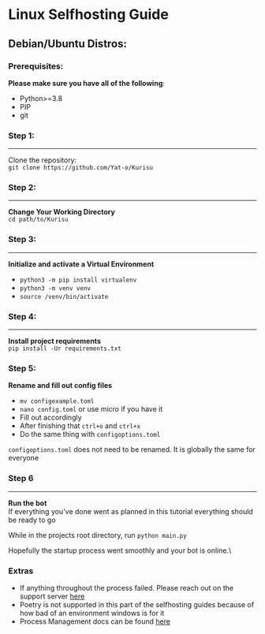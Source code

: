 # Linux Selfhosting Guide
## Debian/Ubuntu Distros:
### Prerequisites:
**Please make sure you have all of the following**:
* Python>=3.8
* PIP
* git
### Step 1:
****
Clone the repository:\
`git clone https://github.com/Yat-o/Kurisu`
### Step 2:
****
**Change Your Working Directory**\
`cd path/to/Kurisu`
### Step 3:
****
**Initialize and activate a Virtual Environment**
* `python3 -m pip install virtualenv `
* `python3 -m venv venv`
* `source /venv/bin/activate`
### Step 4:
****
**Install project requirements**\
`pip install -Ur requirements.txt`
### Step 5:
**Rename and fill out config files**
* `mv configexample.toml`
* `nano config.toml` or use micro if you have it 
* Fill out accordingly
* After finishing that `ctrl+o` and `ctrl+x`
* Do the same thing with `configoptions.toml`

`configoptions.toml` does not need to be renamed. It is globally the same for everyone
### Step 6
****
**Run the bot**\
If everything you've done went as planned in this tutorial everything should be ready to go

While in the projects root directory,  run `python main.py`

Hopefully the startup process went smoothly and your bot is online.\

### Extras
* If anything throughout the process failed. Please reach out on the support server [here](https://discord.gg/Cs5RdJF9pb)
* Poetry is not supported in this part of the selfhosting guides because of how bad of an environment windows is for it
* Process Management docs can be found [here](https://github.com/Yat-o/Kurisu/blob/rewrite/docs/selfhosting/process_management.md)